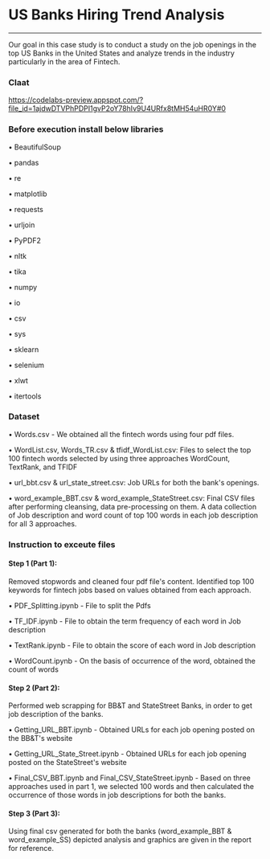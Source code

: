 # US Banks Hiring Trend Analysis
*********************************
Our goal in this case study is to conduct a study on the job openings in the top US Banks in the United States and analyze trends in the industry particularly in the area of Fintech.

### Claat

https://codelabs-preview.appspot.com/?file_id=1ajdwDTVPhPDPI1gvP2oY78hIv9U4URfx8tMH54uHR0Y#0

### Before execution install below libraries
•	BeautifulSoup

•	pandas

•	re

•	matplotlib

•	requests

•	urljoin

•	PyPDF2

•	nltk

•	tika

•	numpy

•	io

•	csv

•	sys

•	sklearn

•	selenium

•	xlwt

•	itertools

### Dataset
•	Words.csv - We obtained all the fintech words using four pdf files.

•	WordList.csv, Words_TR.csv & tfidf_WordList.csv: Files to select the top 100 fintech words selected by using three approaches WordCount, TextRank, and TFIDF

•	url_bbt.csv & url_state_street.csv: Job URLs for both the bank's openings.

•	word_example_BBT.csv & word_example_StateStreet.csv: Final CSV files after performing cleansing, data pre-processing on them. A data collection of Job description and word count of top 100 words in each job description for all 3 approaches.

### Instruction to exceute files
#### Step 1 (Part 1):

Removed stopwords and cleaned four pdf file's content. Identified top 100 keywords for fintech jobs based on values obtained from each approach.

•	PDF_Splitting.ipynb - File to split the Pdfs

•	TF_IDF.ipynb - File to obtain the term frequency of each word in Job description

•	TextRank.ipynb - File to obtain the score of each word in Job description

•	WordCount.ipynb - On the basis of occurrence of the word, obtained the count of words 

#### Step 2 (Part 2): 

Performed web scrapping for BB&T and StateStreet Banks, in order to get job description of the banks.

•	Getting_URL_BBT.ipynb - Obtained URLs for each job opening posted on the BB&T's website

•	Getting_URL_State_Street.ipynb - Obtained URLs for each job opening posted on the StateStreet's website

•	Final_CSV_BBT.ipynb and Final_CSV_StateStreet.ipynb - Based on three approaches used in part 1, we selected 100 words and then calculated the occurrence of those words in job descriptions for both the banks.

#### Step 3 (Part 3):

Using final csv generated for both the banks (word_example_BBT & word_example_SS) depicted analysis and graphics are given in the report for reference.


